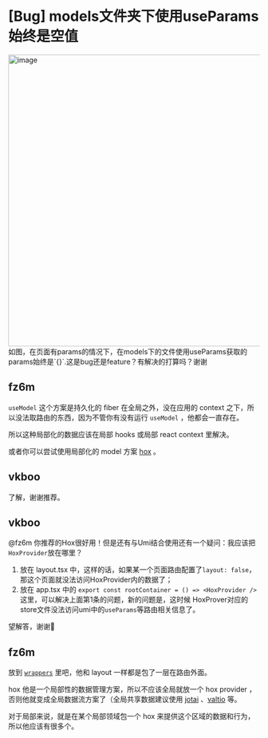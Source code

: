 # [Bug] models文件夹下使用useParams始终是空值

  <img width="585" alt="image" src="https://github.com/umijs/umi/assets/17156560/45123118-f85e-465c-8bf6-2c7cc5af03e2">
如图，在页面有params的情况下，在models下的文件使用useParams获取的params始终是`{}`.这是bug还是feature？有解决的打算吗？谢谢
  
  
  
  ## fz6m
  
  `useModel` 这个方案是持久化的 fiber 在全局之外，没在应用的 context 之下，所以没法取路由的东西，因为不管你有没有运行 `useModel` ，他都会一直存在。

所以这种局部化的数据应该在局部 hooks 或局部 react context 里解决。

或者你可以尝试使用局部化的 model 方案 [hox](https://github.com/umijs/hox) 。

## vkboo

了解，谢谢推荐。

## vkboo

@fz6m 你推荐的Hox很好用！但是还有与Umi结合使用还有一个疑问：我应该把`HoxProvider`放在哪里？

1. 放在 layout.tsx 中，这样的话，如果某一个页面路由配置了`layout: false`，那这个页面就没法访问HoxProvider内的数据了；
2. 放在 app.tsx 中的 `export const rootContainer = () => <HoxProvider />` 这里，可以解决上面第1条的问题，新的问题是，这时候 HoxProver对应的store文件没法访问umi中的`useParams`等路由相关信息了。

望解答，谢谢🙏

## fz6m

放到 [`wrappers`](https://umijs.org/docs/guides/routes#wrappers) 里吧，他和 layout 一样都是包了一层在路由外面。

hox 他是一个局部性的数据管理方案，所以不应该全局就放一个 hox provider ，否则他就变成全局数据流方案了（全局共享数据建议使用 [jotai](https://github.com/pmndrs/jotai) 、[valtio](https://umijs.org/docs/max/valtio) 等。

对于局部来说，就是在某个局部领域包一个 hox 来提供这个区域的数据和行为，所以他应该有很多个。

